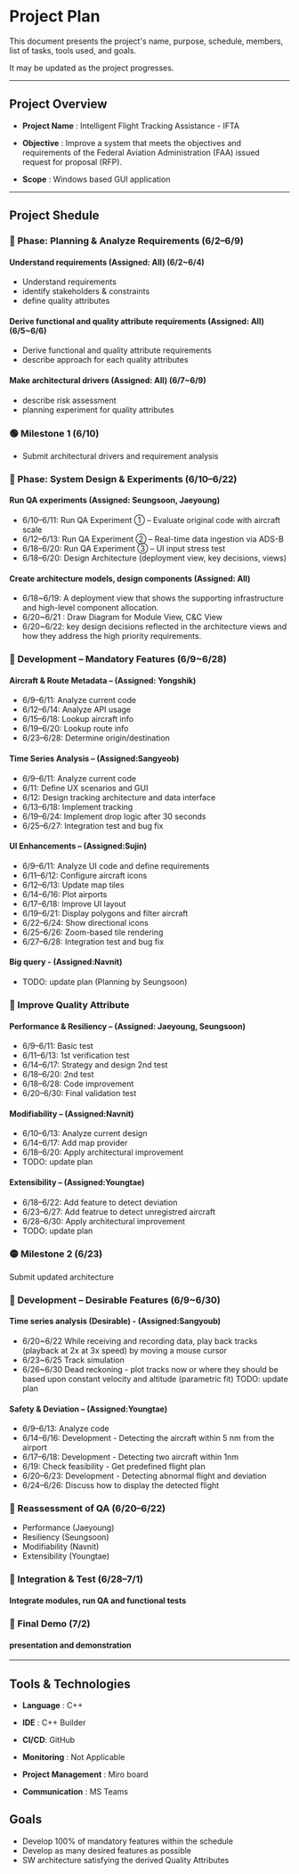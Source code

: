# Project Plan

This document presents the project's name, purpose, schedule, members, list of tasks, tools used, and goals.

It may be updated as the project progresses.

---

## Project Overview

- **Project Name** : Intelligent Flight Tracking Assistance - IFTA

- **Objective** : Improve a system that meets the objectives and requirements of the Federal Aviation Administration (FAA) issued request for proposal (RFP).

- **Scope** : Windows based GUI application

---
## Project Shedule

### 🔹 Phase: Planning & Analyze Requirements (6/2–6/9)
#### Understand requirements (Assigned: All) (6/2~6/4)

- Understand requirements
- identify stakeholders & constraints
- define quality attributes   

#### Derive functional and quality attribute requirements (Assigned: All) (6/5~6/6)
- Derive functional and quality attribute requirements
- describe approach for each quality attributes

#### Make architectural drivers (Assigned: All) (6/7~6/9)
- describe risk assessment
- planning experiment for quality attributes

### 🟢 Milestone 1 (6/10)

- Submit architectural drivers and requirement analysis


### 🔹 Phase: System Design & Experiments (6/10–6/22)
#### Run QA experiments (Assigned: Seungsoon, Jaeyoung)

- 6/10–6/11: Run QA Experiment ① – Evaluate original code with aircraft scale  
- 6/12–6/13: Run QA Experiment ② – Real-time data ingestion via ADS-B  
- 6/18–6/20: Run QA Experiment ③ – UI input stress test  
- 6/18–6/20: Design Architecture (deployment view, key decisions, views)

#### Create architecture models, design components (Assigned: All)
-	6/18~6/19: A deployment view that shows the supporting infrastructure and high-level component allocation.
-	6/20~6/21 : Draw Diagram for Module View, C&C View
-	6/20~6/22: key design decisions reflected in the architecture views and how they address the high priority requirements.


### 🔹 Development – Mandatory Features (6/9~6/28)

#### Aircraft & Route Metadata – (Assigned: Yongshik)
- 6/9–6/11: Analyze current code  
- 6/12–6/14: Analyze API usage  
- 6/15–6/18: Lookup aircraft info  
- 6/19–6/20: Lookup route info  
- 6/23–6/28: Determine origin/destination  

#### Time Series Analysis –  (Assigned:Sangyeob)
- 6/9–6/11: Analyze current code  
- 6/11: Define UX scenarios and GUI  
- 6/12: Design tracking architecture and data interface  
- 6/13–6/18: Implement tracking  
- 6/19–6/24: Implement drop logic after 30 seconds  
- 6/25–6/27: Integration test and bug fix  

#### UI Enhancements –  (Assigned:Sujin)
- 6/9–6/11: Analyze UI code and define requirements  
- 6/11–6/12: Configure aircraft icons  
- 6/12–6/13: Update map tiles  
- 6/14–6/16: Plot airports  
- 6/17–6/18: Improve UI layout  
- 6/19–6/21: Display polygons and filter aircraft  
- 6/22–6/24: Show directional icons  
- 6/25–6/26: Zoom-based tile rendering  
- 6/27–6/28: Integration test and bug fix   

#### Big query -  (Assigned:Navnit)
- TODO: update plan (Planning by Seungsoon)



### 🔹 Improve Quality Attribute

#### Performance & Resiliency –  (Assigned: Jaeyoung, Seungsoon)
- 6/9–6/11: Basic test  
- 6/11–6/13: 1st verification test  
- 6/14–6/17: Strategy and design 2nd test  
- 6/18–6/20: 2nd test  
- 6/18–6/28: Code improvement  
- 6/20–6/30: Final validation test  

#### Modifiability –  (Assigned:Navnit)
- 6/10–6/13: Analyze current design  
- 6/14–6/17: Add map provider  
- 6/18–6/20: Apply architectural improvement
- TODO: update plan

#### Extensibility –  (Assigned:Youngtae)
- 6/18–6/22: Add feature to detect deviation  
- 6/23–6/27: Add featrue to detect unregistred aircraft
- 6/28–6/30: Apply architectural improvement
- TODO: update plan


### 🟡 Milestone 2 (6/23)

Submit updated architecture



### 🔹 Development – Desirable Features (6/9~6/30)

#### Time series analysis (Desirable) -  (Assigned:Sangyoub)
 - 6/20~6/22 While receiving and recording data, play back tracks (playback at 2x at 3x speed) by moving a mouse cursor
 - 6/23~6/25 Track simulation
 - 6/26~6/30 Dead reckoning - plot tracks now or where they should be based upon constant velocity and altitude (parametric fit)
   TODO: update plan


#### Safety & Deviation –  (Assigned:Youngtae)
- 6/9–6/13: Analyze code  
- 6/14–6/16: Development - Detecting the aircraft within 5 nm from the airport  
- 6/17–6/18: Development - Detecting two aircraft within 1nm  
- 6/19: Check feasibility - Get predefined flight plan  
- 6/20–6/23: Development - Detecting abnormal flight and deviation  
- 6/24–6/26: Discuss how to display the detected flight 



### 🔹 Reassessment of QA (6/20–6/22)
 - Performance (Jaeyoung)
 - Resiliency (Seungsoon)
 - Modifiability (Navnit)
 - Extensibility (Youngtae)




### 🔹 Integration & Test (6/28–7/1)

#### Integrate modules, run QA and functional tests



### 🎯 Final Demo (7/2)

#### presentation and demonstration

---

## Tools & Technologies

- **Language** : C++
- **IDE** : C++ Builder

- **CI/CD**: GitHub

- **Monitoring** : Not Applicable  

- **Project Management** : Miro board

- **Communication** : MS Teams 



## Goals

- Develop 100% of mandatory features within the schedule
- Develop as many desired features as possible
- SW architecture satisfying the derived Quality Attributes
